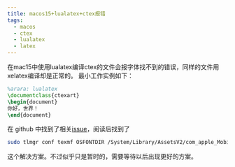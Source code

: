```yaml
---
title: macos15+lualatex+ctex报错
tags:
  - macos
  - ctex
  - lualatex
  - latex
---
```


在mac15中使用lualatex编译ctex的文件会报字体找不到的错误，同样的文件用xelatex编译却是正常的。
最小工作实例如下：
```latex
%arara: lualatex
\documentclass{ctexart}
\begin{document}
你好，世界！
\end{document}
```

在 github 中找到了相关[issue](https://github.com/CTeX-org/ctex-kit/issues/722)，阅读后找到了
```bash
sudo tlmgr conf texmf OSFONTDIR /System/Library/AssetsV2/com_apple_MobileAsset_Font7
```
这个解决方案。不过似乎只是暂时的，需要等待以后出现更好的方案。

